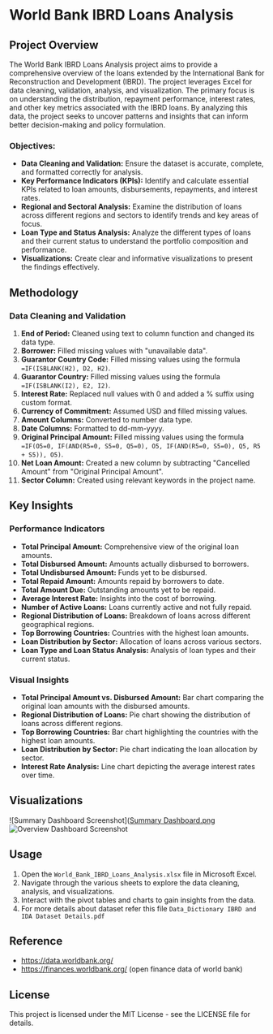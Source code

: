 # World Bank IBRD Loans Analysis

## Project Overview
The World Bank IBRD Loans Analysis project aims to provide a comprehensive overview of the loans extended by the International Bank for Reconstruction and Development (IBRD). The project leverages Excel for data cleaning, validation, analysis, and visualization. The primary focus is on understanding the distribution, repayment performance, interest rates, and other key metrics associated with the IBRD loans. By analyzing this data, the project seeks to uncover patterns and insights that can inform better decision-making and policy formulation.

### Objectives:
- **Data Cleaning and Validation:** Ensure the dataset is accurate, complete, and formatted correctly for analysis.
- **Key Performance Indicators (KPIs):** Identify and calculate essential KPIs related to loan amounts, disbursements, repayments, and interest rates.
- **Regional and Sectoral Analysis:** Examine the distribution of loans across different regions and sectors to identify trends and key areas of focus.
- **Loan Type and Status Analysis:** Analyze the different types of loans and their current status to understand the portfolio composition and performance.
- **Visualizations:** Create clear and informative visualizations to present the findings effectively.

## Methodology

### Data Cleaning and Validation
1. **End of Period:** Cleaned using text to column function and changed its data type.
2. **Borrower:** Filled missing values with "unavailable data".
3. **Guarantor Country Code:** Filled missing values using the formula `=IF(ISBLANK(H2), D2, H2)`.
4. **Guarantor Country:** Filled missing values using the formula `=IF(ISBLANK(I2), E2, I2)`.
5. **Interest Rate:** Replaced null values with 0 and added a % suffix using custom format.
6. **Currency of Commitment:** Assumed USD and filled missing values.
7. **Amount Columns:** Converted to number data type.
8. **Date Columns:** Formatted to dd-mm-yyyy.
9. **Original Principal Amount:** Filled missing values using the formula `=IF(O5=0, IF(AND(R5=0, S5=0, Q5=0), O5, IF(AND(R5=0, S5=0), Q5, R5 + S5)), O5)`.
10. **Net Loan Amount:** Created a new column by subtracting "Cancelled Amount" from "Original Principal Amount".
11. **Sector Column:** Created using relevant keywords in the project name.

## Key Insights

### Performance Indicators
- **Total Principal Amount:** Comprehensive view of the original loan amounts.
- **Total Disbursed Amount:** Amounts actually disbursed to borrowers.
- **Total Undisbursed Amount:** Funds yet to be disbursed.
- **Total Repaid Amount:** Amounts repaid by borrowers to date.
- **Total Amount Due:** Outstanding amounts yet to be repaid.
- **Average Interest Rate:** Insights into the cost of borrowing.
- **Number of Active Loans:** Loans currently active and not fully repaid.
- **Regional Distribution of Loans:** Breakdown of loans across different geographical regions.
- **Top Borrowing Countries:** Countries with the highest loan amounts.
- **Loan Distribution by Sector:** Allocation of loans across various sectors.
- **Loan Type and Loan Status Analysis:** Analysis of loan types and their current status.

### Visual Insights
- **Total Principal Amount vs. Disbursed Amount:** Bar chart comparing the original loan amounts with the disbursed amounts.
- **Regional Distribution of Loans:** Pie chart showing the distribution of loans across different regions.
- **Top Borrowing Countries:** Bar chart highlighting the countries with the highest loan amounts.
- **Loan Distribution by Sector:** Pie chart indicating the loan allocation by sector.
- **Interest Rate Analysis:** Line chart depicting the average interest rates over time.

## Visualizations
![Summary Dashboard Screenshot]([Summary Dashboard.png](https://github.com/Shushankit007/World-Bank-IBRD-Loan-Analysis-using-Excel/blob/main/Overview%20Dashboard.png)
![Overview Dashboard Screenshot](https://github.com/Shushankit007/World-Bank-IBRD-Loan-Analysis-using-Excel/blob/main/Overview%20Dashboard.png)


## Usage
1. Open the `World_Bank_IBRD_Loans_Analysis.xlsx` file in Microsoft Excel.
2. Navigate through the various sheets to explore the data cleaning, analysis, and visualizations.
3. Interact with the pivot tables and charts to gain insights from the data.
4. For more details about dataset refer this file `Data_Dictionary IBRD and IDA Dataset Details.pdf`

## Reference
- https://data.worldbank.org/
- https://finances.worldbank.org/ (open finance data of world bank)
  
## License
This project is licensed under the MIT License - see the LICENSE file for details.

